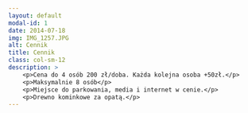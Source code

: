 ```yaml
---
layout: default
modal-id: 1
date: 2014-07-18
img: IMG_1257.JPG
alt: Cennik
title: Cennik
class: col-sm-12
description: >
    <p>Cena do 4 osób 200 zł/doba. Każda kolejna osoba +50zł.</p> 
    <p>Maksymalnie 8 osób</p>
    <p>Miejsce do parkowania, media i internet w cenie.</p>
    <p>Drewno kominkowe za opatą.</p>
---
```

